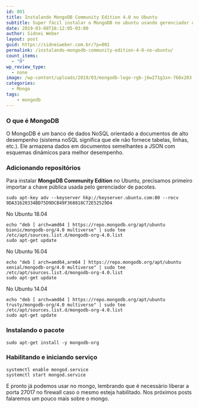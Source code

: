 ```yaml
---
id: 801
title: Instalando MongoDB Community Edition 4.0 no Ubuntu
subtitle: Super fácil instalar o MongoDB no ubuntu usando gerenciador de pacotes.
date: 2019-03-08T16:12:05-03:00
author: Sidnei Weber
layout: post
guid: https://sidneiweber.com.br/?p=801
permalink: /instalando-mongodb-community-edition-4-0-no-ubuntu/
count_items:
  - "0"
wp_review_type:
  - none
image: /wp-content/uploads/2019/03/mongodb-logo-rgb-j6w271g1xn-768x203.jpg
categories:
  - Mongo
tags:
    - mongodb
---
```


### <span id="O_que_e_MongoDB">O que é MongoDB</span>

O MongoDB é um banco de dados NoSQL orientado a documentos de alto desempenho (sistema noSQL significa que ele não fornece tabelas, linhas, etc.). Ele armazena dados em documentos semelhantes a JSON com esquemas dinâmicos para melhor desempenho.

### <span id="Adicionando_repositorios">Adicionando repositórios</span>

Para instalar **MongoDB Community Edition** no Ubuntu, precisamos primeiro importar a chave pública usada pelo gerenciador de pacotes.

```shell
sudo apt-key adv --keyserver hkp://keyserver.ubuntu.com:80 --recv 9DA31620334BD75D9DCB49F368818C72E52529D4
```

No Ubuntu 18.04

```shell
echo "deb [ arch=amd64 ] https://repo.mongodb.org/apt/ubuntu bionic/mongodb-org/4.0 multiverse" | sudo tee /etc/apt/sources.list.d/mongodb-org-4.0.list
sudo apt-get update
```

No Ubuntu 16.04

```shell
echo "deb [ arch=amd64,arm64 ] https://repo.mongodb.org/apt/ubuntu xenial/mongodb-org/4.0 multiverse" | sudo tee /etc/apt/sources.list.d/mongodb-org-4.0.list
sudo apt-get update
```

No Ubuntu 14.04

```shell
echo "deb [ arch=amd64 ] https://repo.mongodb.org/apt/ubuntu trusty/mongodb-org/4.0 multiverse" | sudo tee /etc/apt/sources.list.d/mongodb-org-4.0.list
sudo apt-get update
```

### <span id="Instalando_o_pacote">Instalando o pacote</span>

```shell
sudo apt-get install -y mongodb-org
```

### <span id="Habilitando_e_iniciando_servico">Habilitando e iniciando serviço</span>

```shell
systemctl enable mongod.service
systemctl start mongod.service
```

E pronto já podemos usar no mongo, lembrando que é necessário liberar a porta 27017 no firewall caso o mesmo esteja habilitado. Nos próximos posts falaremos um pouco mais sobre o mongo.
